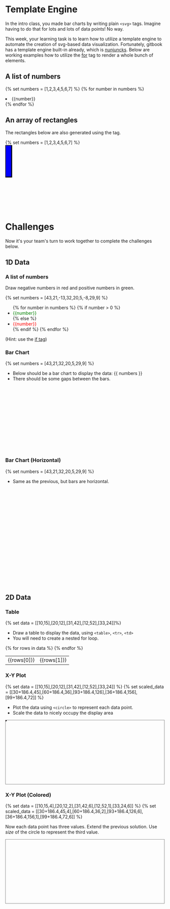 # Template Engine

In the intro class, you made bar charts by writing plain `<svg>` tags. Imagine
having to do that for lots and lots of data points! No way.

This week, your learning task is to learn how to utilize a template engine to
automate the creation of svg-based data visualization. Fortunately, gitbook has
a template engine built-in already, which is
[nunjuncks](https://mozilla.github.io/nunjucks/). Below are working examples how
to utilize the [for](https://mozilla.github.io/nunjucks/templating.html#for) tag
to render a whole bunch of elements.

## A list of numbers

{% set numbers = [1,2,3,4,5,6,7] %}
{% for number in numbers %}
<li>{{number}}</li>
{% endfor %}

## An array of rectangles
The rectangles below are also generated using the tag.

{% set numbers = [1,2,3,4,5,6,7] %}
<svg width="500" height="200">
{% for number in numbers %}
    <rect x="{{loop.index * 20}}" width="20" height="100" style="fill:rgb(0,0,255);stroke-width:3;stroke:rgb(0,0,0)" />
{% endfor %}
</svg>

# Challenges

Now it's your team's turn to work together to complete the challenges below.

## 1D Data

### A list of numbers

Draw negative numbers in red and positive numbers in green.

{% set numbers = [43,21,-13,32,20,5,-8,29,9] %}
<ul>
{% for number in numbers %}
    {% if number > 0 %}
        <li> <font color="green"> {{number}}  </font></li>
    {% else %}
        <li> <font color="red"> {{number}} </font></li>
    {% endif %}
{% endfor %}
</ul>

(Hint: use the [if tag](https://mozilla.github.io/nunjucks/templating.html#if))

### Bar Chart

{% set numbers = [43,21,32,20,5,29,9] %}

* Below should be a bar chart to display the data: {{ numbers }}
* There should be some gaps between the bars.

<svg width="500" height="200">
{% for number in numbers %}
    <rect x="{{loop.index * 30}}" width="20" height="{{number * 3}}" style="fill:rgb(0,0,255);stroke-width:3;stroke:rgb(0,0,0)" />
{% endfor %}
</svg>

### Bar Chart (Horizontal)

{% set numbers = [43,21,32,20,5,29,9] %}

* Same as the previous, but bars are horizontal.

<svg width="500" height="300">
{% for number in numbers %}
    <rect y="{{loop.index * 30}}" width="{{number * 3}}" height="20" style="fill:rgb(0,0,255);stroke-width:3;stroke:rgb(0,0,0)" />
{% endfor %}
</svg>

## 2D Data

### Table

{% set data = [[10,15],[20,12],[31,42],[12,52],[33,24]]%}

* Draw a table to display the data, using `<table>`, `<tr>`, `<td>`
* You will need to create a nested for loop.

<table>
    {% for rows in data %}
        <tr>
            <!-- Add your code here  -->
            <td>{{rows[0]}}</td><td>{{rows[1]}}</td>
        </tr>
    {% endfor %}
</table>


### X-Y Plot

{% set data = [[10,15],[20,12],[31,42],[12,52],[33,24]] %}
{% set scaled_data = [[30+186.4,45],[60+186.4,36],[93+186.4,126],[36+186.4,156],[99+186.4,72]] %}

* Plot the data using `<circle>` to represent each data point.
* Scale the data to nicely occupy the display area

<svg width="500" height="200" style="border:1px solid grey">
{% for point in scaled_data %}
    <circle cx="{{point[0]}}" cy="{{point[1]}}" r="2" stroke="black" stroke-width="3" fill="red" />
{% endfor %}
</svg>

### X-Y Plot (Colored)

{% set data = [[10,15,4],[20,12,2],[31,42,6],[12,52,1],[33,24,6]] %}
{% set scaled_data = [[30+186.4,45,4],[60+186.4,36,2],[93+186.4,126,6],[36+186.4,156,1],[99+186.4,72,6]] %}

Now each data point has three values. Extend the previous solution. Use _size_
of the circle to represent the third value.

<svg width="500" height="200" style="border:1px solid grey">
{% for point in scaled_data %}
    <circle cx="{{point[0]}}" cy="{{point[1]}}" r="{{point[2]}}" stroke="black" stroke-width="3" fill="red" />
{% endfor %}
</svg>

